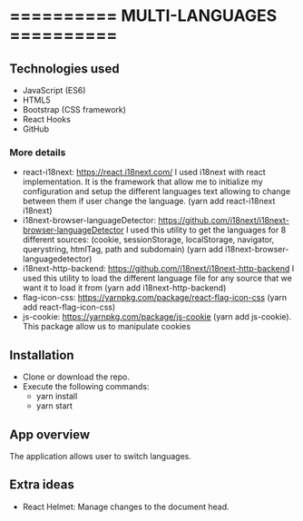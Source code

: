# ========== MULTI-LANGUAGES ========== #
## Technologies used
* JavaScript (ES6)
* HTML5
* Bootstrap (CSS framework)
* React Hooks
* GitHub

### More details
* react-i18next: https://react.i18next.com/ I used i18next with react implementation. It is the framework that allow me to initialize my configuration and setup the different languages text allowing to change between them if user change the language. (yarn add react-i18next i18next)
* i18next-browser-languageDetector: https://github.com/i18next/i18next-browser-languageDetector I used this utility to get the languages for 8 different sources: (cookie, sessionStorage, localStorage, navigator, querystring, htmlTag, path and subdomain) (yarn add i18next-browser-languagedetector)
* i18next-http-backend: https://github.com/i18next/i18next-http-backend I used this utility to load the different language file for any source that we want it to load it from (yarn add  i18next-http-backend) 
* flag-icon-css: https://yarnpkg.com/package/react-flag-icon-css (yarn add react-flag-icon-css)
* js-cookie: https://yarnpkg.com/package/js-cookie (yarn add js-cookie). This package allow us to manipulate cookies
## Installation

* Clone or download the repo.
* Execute the following commands:
   - yarn install
   - yarn start
## App overview
The application allows user to switch languages.
## Extra ideas
- React Helmet: Manage changes to the document head.